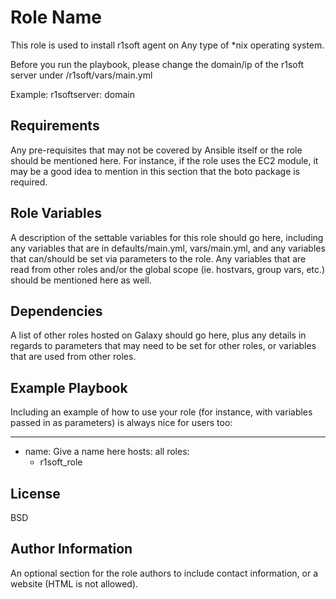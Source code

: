 Role Name
=========

This role is used to install r1soft agent on Any type of *nix operating system. 

Before you run the playbook, please change the domain/ip  of the r1soft server under /r1soft/vars/main.yml 

Example: 
r1softserver: domain

Requirements
------------

Any pre-requisites that may not be covered by Ansible itself or the role should be mentioned here. For instance, if the role uses the EC2 module, it may be a good idea to mention in this section that the boto package is required.

Role Variables
--------------

A description of the settable variables for this role should go here, including any variables that are in defaults/main.yml, vars/main.yml, and any variables that can/should be set via parameters to the role. Any variables that are read from other roles and/or the global scope (ie. hostvars, group vars, etc.) should be mentioned here as well.

Dependencies
------------

A list of other roles hosted on Galaxy should go here, plus any details in regards to parameters that may need to be set for other roles, or variables that are used from other roles.

Example Playbook
----------------

Including an example of how to use your role (for instance, with variables passed in as parameters) is always nice for users too:

 ---
 - name: Give a name here
   hosts: all
   roles:
     - r1soft_role

License
-------

BSD

Author Information
------------------

An optional section for the role authors to include contact information, or a website (HTML is not allowed).

